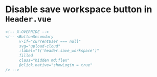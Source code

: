 # Disable save workspace button in `Header.vue`

```html
<!-- X-OVERRIDE -->
<!-- <ButtonSecondary
      v-if="currentUser === null"
      svg="upload-cloud"
      :label="t('header.save_workspace')"
      filled
      class="hidden md:flex"
      @click.native="showLogin = true"
/> -->
```
